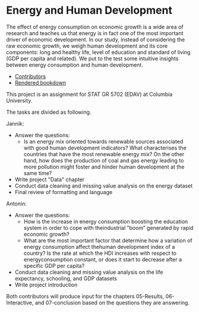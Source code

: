 # Energy and Human Development

The effect of energy consumption on economic growth is a wide area of research and teaches us that energy is in fact one of the most important driver of economic development. In our study, instead of considering the raw economic growth, we weigh human development and its core components: long and healthy life, level of education and standard of living (GDP per capita and related). We put to the test some intuitive insights between energy consumption and human development.

- [Contributors](https://github.com/AntoninVidon/energyhumandevelopment/graphs/contributors)
- [Rendered bookdown](https://antoninvidon.github.io/energyhumandevelopment/)

This project is an assignment for STAT GR 5702 (EDAV) at Columbia University.

The tasks are divided as following.

Jannik:
- Answer the questions:
  - Is an energy mix oriented towards renewable sources associated with good human development indicators?  What characterises the countries that have the most renewable energy mix?  On the other hand, how  does  the  production  of  coal  and  gas  energy  leading  to  more  pollution  might  foster  and  hinder human development at the same time? 
- Write project "Data" chapter
- Conduct data cleaning and missing value analysis on the energy dataset
- Final review of formatting and language

Antonin:
- Answer the questions:
  - How is the increase in energy consumption boosting the education system in order to cope with theindustrial ”boom” generated by rapid economic growth?
  - What are the most important factor that determine how a variation of energy consumption affect thehuman development index of a country?  Is the rate at which the HDI increases with respect to energyconsumption constant, or does it start to decrease after a specific GDP per capita?
- Conduct data cleaning and missing value analysis on the life expectancy, schooling, and GDP datasets
- Write project introduction

Both contributors will produce input for the chapters 05-Results, 06-Interactive, and 07-conclusion based on the questions they are answering. 